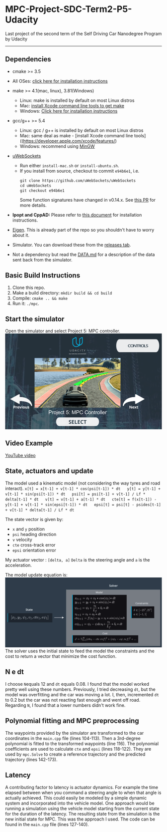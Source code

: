 # MPC-Project-SDC-Term2-P5-Udacity
Last project of the second term of the Self Driving Car Nanodegree Program by Udacity

---

## Dependencies

* cmake >= 3.5
 * All OSes: [click here for installation instructions](https://cmake.org/install/)
* make >= 4.1(mac, linux), 3.81(Windows)
  * Linux: make is installed by default on most Linux distros
  * Mac: [install Xcode command line tools to get make](https://developer.apple.com/xcode/features/)
  * Windows: [Click here for installation instructions](http://gnuwin32.sourceforge.net/packages/make.htm)
* gcc/g++ >= 5.4
  * Linux: gcc / g++ is installed by default on most Linux distros
  * Mac: same deal as make - [install Xcode command line tools]((https://developer.apple.com/xcode/features/)
  * Windows: recommend using [MinGW](http://www.mingw.org/)
* [uWebSockets](https://github.com/uWebSockets/uWebSockets)
  * Run either `install-mac.sh` or `install-ubuntu.sh`.
  * If you install from source, checkout to commit `e94b6e1`, i.e.
    ```
    git clone https://github.com/uWebSockets/uWebSockets
    cd uWebSockets
    git checkout e94b6e1
    ```
    Some function signatures have changed in v0.14.x. See [this PR](https://github.com/udacity/CarND-MPC-Project/pull/3) for more details.

* **Ipopt and CppAD:** Please refer to [this document](https://github.com/udacity/CarND-MPC-Project/blob/master/install_Ipopt_CppAD.md) for installation instructions.
* [Eigen](http://eigen.tuxfamily.org/index.php?title=Main_Page). This is already part of the repo so you shouldn't have to worry about it.
* Simulator. You can download these from the [releases tab](https://github.com/udacity/self-driving-car-sim/releases).
* Not a dependency but read the [DATA.md](./DATA.md) for a description of the data sent back from the simulator.


## Basic Build Instructions

1. Clone this repo.
2. Make a build directory: `mkdir build && cd build`
3. Compile: `cmake .. && make`
4. Run it: `./mpc`.
  
## Start the simulator
Open the simulator and select Project 5: MPC controller.
![P5_simulator](./images/P5_simulator.PNG)

## Video Example
  [YouTube video](https://youtu.be/k1vFmap3mXk)
  
## State, actuators and update
  The model used a kinematic model (not considering the way tyres and road interact).
`
x[t] = x[t-1] + v[t-1] * cos(psi[t-1]) * dt  
y[t] = y[t-1] + v[t-1] * sin(psi[t-1]) * dt  
psi[t] = psi[t-1] + v[t-1] / Lf * delta[t-1] * dt  
v[t] = v[t-1] + a[t-1] * dt  
cte[t] = f(x[t-1]) - y[t-1] + v[t-1] * sin(epsi[t-1]) * dt  
epsi[t] = psi[t] - psides[t-1] + v[t-1] * delta[t-1] / Lf * dt  
`

The state vector is given by:
- `x` and `y` position
- `psi` heading direction
- `v` velocity
- `cte` cross-track error
- `epsi` orientation error

My actuator vector : `[delta, a]`
`Delta` is the steering angle and `a` is the acceleration.

The model update equation is:
![model update equaion](./images/Update_MPC.PNG)
The solver uses the initial state to feed the model the constraints and the cost to return a vector that minimize the cost function.

## N e dt
  I choose `N`equals 12 and `dt` equals 0.08. I found that the model worked pretty well using these numbers. Previously, I tried decreasing `dt`, but the model was overfitting and the car was moving a lot. I, then, incremented `dt` to 0.2 but the car was not reacting fast enough and went off road. Regarding `N`, I found that a lower numbers didn't work fine.  
## Polynomial fitting and MPC preprocessing
  The waypoints provided by the simulator are transformed to the car coordinates in the `main.cpp` file (lines 104-113). Then a 3rd-degree polynomial is fitted to the transformed waypoints (line 116). The polynomial coefficients are used to calculate `cte` and `epsi` (lines 118-122). They are used by `mpc.Solve` to create a reference trajectory and the predicted trajectory (lines 142-173).
    
## Latency
A contributing factor to latency is actuator dynamics. For example the time elapsed between when you command a steering angle to when that angle is actually achieved. This could easily be modeled by a simple dynamic system and incorporated into the vehicle model. One approach would be running a simulation using the vehicle model starting from the current state for the duration of the latency. The resulting state from the simulation is the new initial state for MPC.
This was the approach I used. The code can be found in the `main.cpp` file (lines 127-140).
